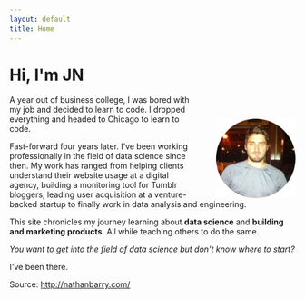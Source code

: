 ```yaml
---
layout: default
title: Home
---
```


# <strong>Hi, I'm JN</strong>

<img src="./public/jean-nicholas-hould.png" style="float:right;width:10em;margin-top:3em;margin-left:2em;">



<!-- Data Science -->
A year out of business college, I was bored with my job and decided to learn to code. I dropped everything and headed to Chicago to learn to code.

Fast-forward four years later. I’ve been working professionally in the field of data science since then. My work has ranged from helping clients understand their website usage at a digital agency, building a monitoring tool for Tumblr bloggers, leading user acquisition at a venture-backed startup to finally work in data analysis and engineering.

This site chronicles my journey learning about **data science** and **building and marketing products**. All while teaching others to do the same.


*You want to get into the field of data science but don't know where to start?*

I've been there. 


<!-- Convertkit - Start -->
<script async id="_ck_148263" src="https://forms.convertkit.com/148263?v=6"></script>    
<!-- Convertkit - End -->


Source:
http://nathanbarry.com/
